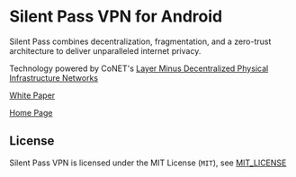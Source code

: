 # Silent Pass VPN for Android

Silent Pass combines decentralization, fragmentation, and a zero-trust architecture to deliver unparalleled internet privacy.

Technology powered by CoNET's [Layer Minus Decentralized Physical Infrastructure Networks](https://conet.network)

[White Paper](https://docs.silentpass.io/)

[Home Page](https://silentpass.io/)

## License

Silent Pass VPN is licensed under the MIT License (`MIT`), see [MIT_LICENSE](./MIT_LICENSE)